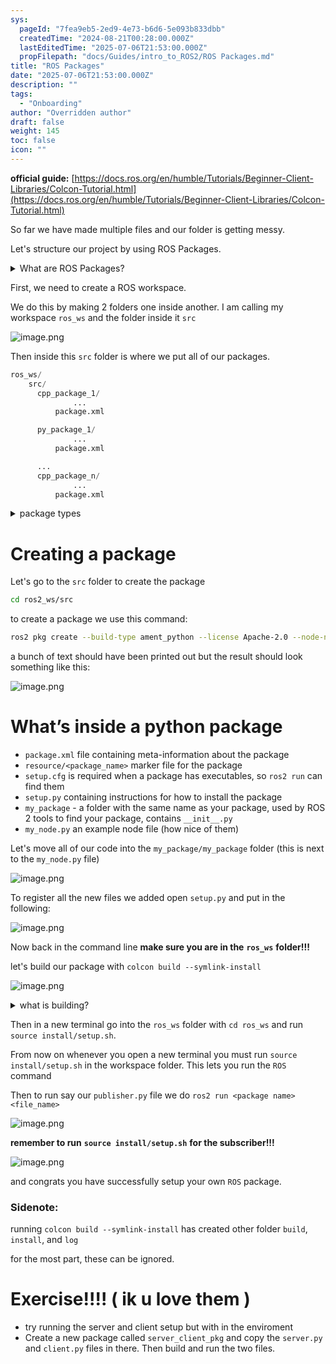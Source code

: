 ```yaml
---
sys:
  pageId: "7fea9eb5-2ed9-4e73-b6d6-5e093b833dbb"
  createdTime: "2024-08-21T00:28:00.000Z"
  lastEditedTime: "2025-07-06T21:53:00.000Z"
  propFilepath: "docs/Guides/intro_to_ROS2/ROS Packages.md"
title: "ROS Packages"
date: "2025-07-06T21:53:00.000Z"
description: ""
tags:
  - "Onboarding"
author: "Overridden author"
draft: false
weight: 145
toc: false
icon: ""
---
```


**official guide:** [https://docs.ros.org/en/humble/Tutorials/Beginner-Client-Libraries/Colcon-Tutorial.html](https://docs.ros.org/en/humble/Tutorials/Beginner-Client-Libraries/Colcon-Tutorial.html)

So far we have made multiple files and our folder is getting messy.

Let's structure our project by using ROS Packages.

<details>
      <summary>What are ROS Packages?</summary>
      ROS Packages are, as the name implies, packages of code that are highly sharable between ROS developers.
  </details>

First, we need to create a ROS workspace.

We do this by making 2 folders one inside another. I am calling my workspace `ros_ws` and the folder inside it `src`

![image.png](https://prod-files-secure.s3.us-west-2.amazonaws.com/d518164a-d88e-44d1-a4ee-3adb3bd8bce0/70706947-fd18-4537-a67b-e12946812d31/image.png?X-Amz-Algorithm=AWS4-HMAC-SHA256&X-Amz-Content-Sha256=UNSIGNED-PAYLOAD&X-Amz-Credential=ASIAZI2LB466TMRC7G5B%2F20250714%2Fus-west-2%2Fs3%2Faws4_request&X-Amz-Date=20250714T043322Z&X-Amz-Expires=3600&X-Amz-Security-Token=IQoJb3JpZ2luX2VjEAoaCXVzLXdlc3QtMiJIMEYCIQDvrZyGcC3v4izP5oFA5lH%2FCKf9N9telgKS5PU4QWFebAIhAIBjG87L7uHuXetFLm0c4NkAcGU865ht4GrNbYGWZUwYKv8DCCMQABoMNjM3NDIzMTgzODA1Igyws8Poawxxg%2BCtptUq3ANfCk0b2tNOouyeYn9B9Qj6VAUlCVsVMysUGDrOHFurXP5oyz341eSOs6NzTbdtDnYbGLLcFWWp2lVtb9yYNLw9SAXb3teqw9Gf%2B0sz2EHz9VUlPBjZ2L1xTfAWFDCUKMSK0MOm%2F4NB7ORyok4FsjM%2F8bhQBXpSBrtFNq3QgFXI7aEp7Sw4vib90TscIOo%2BSA7ZOQHqJsHpJE01iymfJa3WEqMJKeqMtvW5%2BXpEN%2FonyP%2BoLdZQXePtsvjX3rX8zUxdltGYPXw75zOUrlytqzCXcArBEvhszrsncOpiXM8RmHyn7RxwNSh2igwIlqJDifVGnR2Bygvn%2F3MkeA0WWnnMN%2Bhwc9MjHB%2BD1ZBztdnDsnNWzurSh0R4YfrXSduMWexQKOW0ZeJdNTQhbG0GydMFEx6OZMD43BnbwMLbRyVkjv5RgBWRvU%2FxSVSLg52RMuH6kcyFej8KChjlczF5abeB68Nkaqke9tfFVVtck4OCrvTVAKN4cpWLMZ2NMqsrybjY6SLeDkS4QYPPqYlbD0iR%2BOnG5AYUFrgBdBHAHUL4sEzxKMgX4aLqGpr1hbJmoqyphVqxxi71Gb7lHLG2P3BwJr%2BH93VkY77zEgbuu19ftlmAStXZl2jR0ejEEjCYzdHDBjqkASb64FELdtkgpOfhNzmNVFPwokd%2BwxxGiudWLvPn7d0zYD1iM8zncCu0IdXd8yJsxOQQaNDjVcRxiSYrgTkThZNMKC7M5lTxTVkrDZYdQ2cxddw%2F58m1QhuPnEgj7RObpUWE2Q7O%2B724vBRqH8MinWydgg5gq2HOfWj8JXqgMQ%2F3xBHQjcZrqFkiGfLllCMGScFtCDPGDZh4FLYrIgVBBZCeILm5&X-Amz-Signature=2c1fcfa45d84dd235e0d5272e0bed2bcb1dfa0e2e4451918a792e1b3fdbfbd19&X-Amz-SignedHeaders=host&x-amz-checksum-mode=ENABLED&x-id=GetObject)

Then inside this `src` folder is where we put all of our packages.

```python
ros_ws/
    src/
      cpp_package_1/
		      ...
          package.xml

      py_package_1/
		      ...
          package.xml

      ...
      cpp_package_n/
		      ...
          package.xml

```

<details>

<summary>package types</summary>

packages can be either `C++` or python.

the intern file structure is different for each but for this guide we will stick to creating python packages

</details>

# Creating a package

Let's go to the `src` folder to create the package

```bash
cd ros2_ws/src
```

to create a package we use this command:

```bash
ros2 pkg create --build-type ament_python --license Apache-2.0 --node-name my_node my_package
```

a bunch of text should have been printed out but the result should look something like this:

![image.png](https://prod-files-secure.s3.us-west-2.amazonaws.com/d518164a-d88e-44d1-a4ee-3adb3bd8bce0/e6cf1e3f-8512-4a3e-b131-079f800bf3e8/image.png?X-Amz-Algorithm=AWS4-HMAC-SHA256&X-Amz-Content-Sha256=UNSIGNED-PAYLOAD&X-Amz-Credential=ASIAZI2LB466TMRC7G5B%2F20250714%2Fus-west-2%2Fs3%2Faws4_request&X-Amz-Date=20250714T043322Z&X-Amz-Expires=3600&X-Amz-Security-Token=IQoJb3JpZ2luX2VjEAoaCXVzLXdlc3QtMiJIMEYCIQDvrZyGcC3v4izP5oFA5lH%2FCKf9N9telgKS5PU4QWFebAIhAIBjG87L7uHuXetFLm0c4NkAcGU865ht4GrNbYGWZUwYKv8DCCMQABoMNjM3NDIzMTgzODA1Igyws8Poawxxg%2BCtptUq3ANfCk0b2tNOouyeYn9B9Qj6VAUlCVsVMysUGDrOHFurXP5oyz341eSOs6NzTbdtDnYbGLLcFWWp2lVtb9yYNLw9SAXb3teqw9Gf%2B0sz2EHz9VUlPBjZ2L1xTfAWFDCUKMSK0MOm%2F4NB7ORyok4FsjM%2F8bhQBXpSBrtFNq3QgFXI7aEp7Sw4vib90TscIOo%2BSA7ZOQHqJsHpJE01iymfJa3WEqMJKeqMtvW5%2BXpEN%2FonyP%2BoLdZQXePtsvjX3rX8zUxdltGYPXw75zOUrlytqzCXcArBEvhszrsncOpiXM8RmHyn7RxwNSh2igwIlqJDifVGnR2Bygvn%2F3MkeA0WWnnMN%2Bhwc9MjHB%2BD1ZBztdnDsnNWzurSh0R4YfrXSduMWexQKOW0ZeJdNTQhbG0GydMFEx6OZMD43BnbwMLbRyVkjv5RgBWRvU%2FxSVSLg52RMuH6kcyFej8KChjlczF5abeB68Nkaqke9tfFVVtck4OCrvTVAKN4cpWLMZ2NMqsrybjY6SLeDkS4QYPPqYlbD0iR%2BOnG5AYUFrgBdBHAHUL4sEzxKMgX4aLqGpr1hbJmoqyphVqxxi71Gb7lHLG2P3BwJr%2BH93VkY77zEgbuu19ftlmAStXZl2jR0ejEEjCYzdHDBjqkASb64FELdtkgpOfhNzmNVFPwokd%2BwxxGiudWLvPn7d0zYD1iM8zncCu0IdXd8yJsxOQQaNDjVcRxiSYrgTkThZNMKC7M5lTxTVkrDZYdQ2cxddw%2F58m1QhuPnEgj7RObpUWE2Q7O%2B724vBRqH8MinWydgg5gq2HOfWj8JXqgMQ%2F3xBHQjcZrqFkiGfLllCMGScFtCDPGDZh4FLYrIgVBBZCeILm5&X-Amz-Signature=d16ed7fb140b91183312edfa158ad8638931437655d847796989a078aa427611&X-Amz-SignedHeaders=host&x-amz-checksum-mode=ENABLED&x-id=GetObject)

# What’s inside a python package

- `package.xml` file containing meta-information about the package
- `resource/<package_name>` marker file for the package
- `setup.cfg` is required when a package has executables, so `ros2 run` can find them
- `setup.py` containing instructions for how to install the package
- `my_package` - a folder with the same name as your package, used by ROS 2 tools to find your package, contains `__init__.py`
- `my_node.py` an example node file (how nice of them)

Let's move all of our code into the `my_package/my_package` folder (this is next to the `my_node.py` file)

![image.png](https://prod-files-secure.s3.us-west-2.amazonaws.com/d518164a-d88e-44d1-a4ee-3adb3bd8bce0/9ce58f11-0da9-4d3e-b86d-506a9685d378/image.png?X-Amz-Algorithm=AWS4-HMAC-SHA256&X-Amz-Content-Sha256=UNSIGNED-PAYLOAD&X-Amz-Credential=ASIAZI2LB466TMRC7G5B%2F20250714%2Fus-west-2%2Fs3%2Faws4_request&X-Amz-Date=20250714T043322Z&X-Amz-Expires=3600&X-Amz-Security-Token=IQoJb3JpZ2luX2VjEAoaCXVzLXdlc3QtMiJIMEYCIQDvrZyGcC3v4izP5oFA5lH%2FCKf9N9telgKS5PU4QWFebAIhAIBjG87L7uHuXetFLm0c4NkAcGU865ht4GrNbYGWZUwYKv8DCCMQABoMNjM3NDIzMTgzODA1Igyws8Poawxxg%2BCtptUq3ANfCk0b2tNOouyeYn9B9Qj6VAUlCVsVMysUGDrOHFurXP5oyz341eSOs6NzTbdtDnYbGLLcFWWp2lVtb9yYNLw9SAXb3teqw9Gf%2B0sz2EHz9VUlPBjZ2L1xTfAWFDCUKMSK0MOm%2F4NB7ORyok4FsjM%2F8bhQBXpSBrtFNq3QgFXI7aEp7Sw4vib90TscIOo%2BSA7ZOQHqJsHpJE01iymfJa3WEqMJKeqMtvW5%2BXpEN%2FonyP%2BoLdZQXePtsvjX3rX8zUxdltGYPXw75zOUrlytqzCXcArBEvhszrsncOpiXM8RmHyn7RxwNSh2igwIlqJDifVGnR2Bygvn%2F3MkeA0WWnnMN%2Bhwc9MjHB%2BD1ZBztdnDsnNWzurSh0R4YfrXSduMWexQKOW0ZeJdNTQhbG0GydMFEx6OZMD43BnbwMLbRyVkjv5RgBWRvU%2FxSVSLg52RMuH6kcyFej8KChjlczF5abeB68Nkaqke9tfFVVtck4OCrvTVAKN4cpWLMZ2NMqsrybjY6SLeDkS4QYPPqYlbD0iR%2BOnG5AYUFrgBdBHAHUL4sEzxKMgX4aLqGpr1hbJmoqyphVqxxi71Gb7lHLG2P3BwJr%2BH93VkY77zEgbuu19ftlmAStXZl2jR0ejEEjCYzdHDBjqkASb64FELdtkgpOfhNzmNVFPwokd%2BwxxGiudWLvPn7d0zYD1iM8zncCu0IdXd8yJsxOQQaNDjVcRxiSYrgTkThZNMKC7M5lTxTVkrDZYdQ2cxddw%2F58m1QhuPnEgj7RObpUWE2Q7O%2B724vBRqH8MinWydgg5gq2HOfWj8JXqgMQ%2F3xBHQjcZrqFkiGfLllCMGScFtCDPGDZh4FLYrIgVBBZCeILm5&X-Amz-Signature=b00212b248c0179752224babf91b1df7be78671b419003925013978cef77e35e&X-Amz-SignedHeaders=host&x-amz-checksum-mode=ENABLED&x-id=GetObject)

To register all the new files we added open `setup.py` and put in the following:

![image.png](https://prod-files-secure.s3.us-west-2.amazonaws.com/d518164a-d88e-44d1-a4ee-3adb3bd8bce0/1cd7c262-4cae-4496-9d75-c178537d24a2/image.png?X-Amz-Algorithm=AWS4-HMAC-SHA256&X-Amz-Content-Sha256=UNSIGNED-PAYLOAD&X-Amz-Credential=ASIAZI2LB466TMRC7G5B%2F20250714%2Fus-west-2%2Fs3%2Faws4_request&X-Amz-Date=20250714T043322Z&X-Amz-Expires=3600&X-Amz-Security-Token=IQoJb3JpZ2luX2VjEAoaCXVzLXdlc3QtMiJIMEYCIQDvrZyGcC3v4izP5oFA5lH%2FCKf9N9telgKS5PU4QWFebAIhAIBjG87L7uHuXetFLm0c4NkAcGU865ht4GrNbYGWZUwYKv8DCCMQABoMNjM3NDIzMTgzODA1Igyws8Poawxxg%2BCtptUq3ANfCk0b2tNOouyeYn9B9Qj6VAUlCVsVMysUGDrOHFurXP5oyz341eSOs6NzTbdtDnYbGLLcFWWp2lVtb9yYNLw9SAXb3teqw9Gf%2B0sz2EHz9VUlPBjZ2L1xTfAWFDCUKMSK0MOm%2F4NB7ORyok4FsjM%2F8bhQBXpSBrtFNq3QgFXI7aEp7Sw4vib90TscIOo%2BSA7ZOQHqJsHpJE01iymfJa3WEqMJKeqMtvW5%2BXpEN%2FonyP%2BoLdZQXePtsvjX3rX8zUxdltGYPXw75zOUrlytqzCXcArBEvhszrsncOpiXM8RmHyn7RxwNSh2igwIlqJDifVGnR2Bygvn%2F3MkeA0WWnnMN%2Bhwc9MjHB%2BD1ZBztdnDsnNWzurSh0R4YfrXSduMWexQKOW0ZeJdNTQhbG0GydMFEx6OZMD43BnbwMLbRyVkjv5RgBWRvU%2FxSVSLg52RMuH6kcyFej8KChjlczF5abeB68Nkaqke9tfFVVtck4OCrvTVAKN4cpWLMZ2NMqsrybjY6SLeDkS4QYPPqYlbD0iR%2BOnG5AYUFrgBdBHAHUL4sEzxKMgX4aLqGpr1hbJmoqyphVqxxi71Gb7lHLG2P3BwJr%2BH93VkY77zEgbuu19ftlmAStXZl2jR0ejEEjCYzdHDBjqkASb64FELdtkgpOfhNzmNVFPwokd%2BwxxGiudWLvPn7d0zYD1iM8zncCu0IdXd8yJsxOQQaNDjVcRxiSYrgTkThZNMKC7M5lTxTVkrDZYdQ2cxddw%2F58m1QhuPnEgj7RObpUWE2Q7O%2B724vBRqH8MinWydgg5gq2HOfWj8JXqgMQ%2F3xBHQjcZrqFkiGfLllCMGScFtCDPGDZh4FLYrIgVBBZCeILm5&X-Amz-Signature=2faf65aab6fabeaf5bb0c86c7fefbfa25db203cfdaea16a97a00b7393e79ef59&X-Amz-SignedHeaders=host&x-amz-checksum-mode=ENABLED&x-id=GetObject)

Now back in the command line **make sure you are in the** **`ros_ws`** **folder!!!**

let's build our package with `colcon build --symlink-install`

![image.png](https://prod-files-secure.s3.us-west-2.amazonaws.com/d518164a-d88e-44d1-a4ee-3adb3bd8bce0/2f2a0d27-b173-48fd-b189-5f5c0ce65619/image.png?X-Amz-Algorithm=AWS4-HMAC-SHA256&X-Amz-Content-Sha256=UNSIGNED-PAYLOAD&X-Amz-Credential=ASIAZI2LB466TMRC7G5B%2F20250714%2Fus-west-2%2Fs3%2Faws4_request&X-Amz-Date=20250714T043322Z&X-Amz-Expires=3600&X-Amz-Security-Token=IQoJb3JpZ2luX2VjEAoaCXVzLXdlc3QtMiJIMEYCIQDvrZyGcC3v4izP5oFA5lH%2FCKf9N9telgKS5PU4QWFebAIhAIBjG87L7uHuXetFLm0c4NkAcGU865ht4GrNbYGWZUwYKv8DCCMQABoMNjM3NDIzMTgzODA1Igyws8Poawxxg%2BCtptUq3ANfCk0b2tNOouyeYn9B9Qj6VAUlCVsVMysUGDrOHFurXP5oyz341eSOs6NzTbdtDnYbGLLcFWWp2lVtb9yYNLw9SAXb3teqw9Gf%2B0sz2EHz9VUlPBjZ2L1xTfAWFDCUKMSK0MOm%2F4NB7ORyok4FsjM%2F8bhQBXpSBrtFNq3QgFXI7aEp7Sw4vib90TscIOo%2BSA7ZOQHqJsHpJE01iymfJa3WEqMJKeqMtvW5%2BXpEN%2FonyP%2BoLdZQXePtsvjX3rX8zUxdltGYPXw75zOUrlytqzCXcArBEvhszrsncOpiXM8RmHyn7RxwNSh2igwIlqJDifVGnR2Bygvn%2F3MkeA0WWnnMN%2Bhwc9MjHB%2BD1ZBztdnDsnNWzurSh0R4YfrXSduMWexQKOW0ZeJdNTQhbG0GydMFEx6OZMD43BnbwMLbRyVkjv5RgBWRvU%2FxSVSLg52RMuH6kcyFej8KChjlczF5abeB68Nkaqke9tfFVVtck4OCrvTVAKN4cpWLMZ2NMqsrybjY6SLeDkS4QYPPqYlbD0iR%2BOnG5AYUFrgBdBHAHUL4sEzxKMgX4aLqGpr1hbJmoqyphVqxxi71Gb7lHLG2P3BwJr%2BH93VkY77zEgbuu19ftlmAStXZl2jR0ejEEjCYzdHDBjqkASb64FELdtkgpOfhNzmNVFPwokd%2BwxxGiudWLvPn7d0zYD1iM8zncCu0IdXd8yJsxOQQaNDjVcRxiSYrgTkThZNMKC7M5lTxTVkrDZYdQ2cxddw%2F58m1QhuPnEgj7RObpUWE2Q7O%2B724vBRqH8MinWydgg5gq2HOfWj8JXqgMQ%2F3xBHQjcZrqFkiGfLllCMGScFtCDPGDZh4FLYrIgVBBZCeILm5&X-Amz-Signature=f440ed4d900dd9fa3e5db23f8ac242ec7c8b02e133b0c525d02ab1c33cf3051f&X-Amz-SignedHeaders=host&x-amz-checksum-mode=ENABLED&x-id=GetObject)

<details>

<summary>what is building?</summary>

if you are a CS major at Rose-Hulman you will learn the answer to this in CSSE132

but TLDR; is it combines all the code files into one program that can be run easily 

</details>

Then in a new terminal go into the `ros_ws` folder with `cd ros_ws` and run `source install/setup.sh`. 

From now on whenever you open a new terminal you must run `source install/setup.sh` in the workspace folder. This lets you run the `ROS` command

Then to run say our `publisher.py` file we do `ros2 run <package name> <file_name>`

![image.png](https://prod-files-secure.s3.us-west-2.amazonaws.com/d518164a-d88e-44d1-a4ee-3adb3bd8bce0/4f4b1219-3a44-4632-aa0a-ce3471699f59/image.png?X-Amz-Algorithm=AWS4-HMAC-SHA256&X-Amz-Content-Sha256=UNSIGNED-PAYLOAD&X-Amz-Credential=ASIAZI2LB466TMRC7G5B%2F20250714%2Fus-west-2%2Fs3%2Faws4_request&X-Amz-Date=20250714T043322Z&X-Amz-Expires=3600&X-Amz-Security-Token=IQoJb3JpZ2luX2VjEAoaCXVzLXdlc3QtMiJIMEYCIQDvrZyGcC3v4izP5oFA5lH%2FCKf9N9telgKS5PU4QWFebAIhAIBjG87L7uHuXetFLm0c4NkAcGU865ht4GrNbYGWZUwYKv8DCCMQABoMNjM3NDIzMTgzODA1Igyws8Poawxxg%2BCtptUq3ANfCk0b2tNOouyeYn9B9Qj6VAUlCVsVMysUGDrOHFurXP5oyz341eSOs6NzTbdtDnYbGLLcFWWp2lVtb9yYNLw9SAXb3teqw9Gf%2B0sz2EHz9VUlPBjZ2L1xTfAWFDCUKMSK0MOm%2F4NB7ORyok4FsjM%2F8bhQBXpSBrtFNq3QgFXI7aEp7Sw4vib90TscIOo%2BSA7ZOQHqJsHpJE01iymfJa3WEqMJKeqMtvW5%2BXpEN%2FonyP%2BoLdZQXePtsvjX3rX8zUxdltGYPXw75zOUrlytqzCXcArBEvhszrsncOpiXM8RmHyn7RxwNSh2igwIlqJDifVGnR2Bygvn%2F3MkeA0WWnnMN%2Bhwc9MjHB%2BD1ZBztdnDsnNWzurSh0R4YfrXSduMWexQKOW0ZeJdNTQhbG0GydMFEx6OZMD43BnbwMLbRyVkjv5RgBWRvU%2FxSVSLg52RMuH6kcyFej8KChjlczF5abeB68Nkaqke9tfFVVtck4OCrvTVAKN4cpWLMZ2NMqsrybjY6SLeDkS4QYPPqYlbD0iR%2BOnG5AYUFrgBdBHAHUL4sEzxKMgX4aLqGpr1hbJmoqyphVqxxi71Gb7lHLG2P3BwJr%2BH93VkY77zEgbuu19ftlmAStXZl2jR0ejEEjCYzdHDBjqkASb64FELdtkgpOfhNzmNVFPwokd%2BwxxGiudWLvPn7d0zYD1iM8zncCu0IdXd8yJsxOQQaNDjVcRxiSYrgTkThZNMKC7M5lTxTVkrDZYdQ2cxddw%2F58m1QhuPnEgj7RObpUWE2Q7O%2B724vBRqH8MinWydgg5gq2HOfWj8JXqgMQ%2F3xBHQjcZrqFkiGfLllCMGScFtCDPGDZh4FLYrIgVBBZCeILm5&X-Amz-Signature=9a2189da4b74ad2d4f8d9c87b4dab8c80ea1b86a61b38d8a46e64002dbfa734f&X-Amz-SignedHeaders=host&x-amz-checksum-mode=ENABLED&x-id=GetObject)

**remember to run** **`source install/setup.sh`** **for the subscriber!!!**

![image.png](https://prod-files-secure.s3.us-west-2.amazonaws.com/d518164a-d88e-44d1-a4ee-3adb3bd8bce0/02121119-dad4-49ec-8356-c956108b4243/image.png?X-Amz-Algorithm=AWS4-HMAC-SHA256&X-Amz-Content-Sha256=UNSIGNED-PAYLOAD&X-Amz-Credential=ASIAZI2LB466TMRC7G5B%2F20250714%2Fus-west-2%2Fs3%2Faws4_request&X-Amz-Date=20250714T043322Z&X-Amz-Expires=3600&X-Amz-Security-Token=IQoJb3JpZ2luX2VjEAoaCXVzLXdlc3QtMiJIMEYCIQDvrZyGcC3v4izP5oFA5lH%2FCKf9N9telgKS5PU4QWFebAIhAIBjG87L7uHuXetFLm0c4NkAcGU865ht4GrNbYGWZUwYKv8DCCMQABoMNjM3NDIzMTgzODA1Igyws8Poawxxg%2BCtptUq3ANfCk0b2tNOouyeYn9B9Qj6VAUlCVsVMysUGDrOHFurXP5oyz341eSOs6NzTbdtDnYbGLLcFWWp2lVtb9yYNLw9SAXb3teqw9Gf%2B0sz2EHz9VUlPBjZ2L1xTfAWFDCUKMSK0MOm%2F4NB7ORyok4FsjM%2F8bhQBXpSBrtFNq3QgFXI7aEp7Sw4vib90TscIOo%2BSA7ZOQHqJsHpJE01iymfJa3WEqMJKeqMtvW5%2BXpEN%2FonyP%2BoLdZQXePtsvjX3rX8zUxdltGYPXw75zOUrlytqzCXcArBEvhszrsncOpiXM8RmHyn7RxwNSh2igwIlqJDifVGnR2Bygvn%2F3MkeA0WWnnMN%2Bhwc9MjHB%2BD1ZBztdnDsnNWzurSh0R4YfrXSduMWexQKOW0ZeJdNTQhbG0GydMFEx6OZMD43BnbwMLbRyVkjv5RgBWRvU%2FxSVSLg52RMuH6kcyFej8KChjlczF5abeB68Nkaqke9tfFVVtck4OCrvTVAKN4cpWLMZ2NMqsrybjY6SLeDkS4QYPPqYlbD0iR%2BOnG5AYUFrgBdBHAHUL4sEzxKMgX4aLqGpr1hbJmoqyphVqxxi71Gb7lHLG2P3BwJr%2BH93VkY77zEgbuu19ftlmAStXZl2jR0ejEEjCYzdHDBjqkASb64FELdtkgpOfhNzmNVFPwokd%2BwxxGiudWLvPn7d0zYD1iM8zncCu0IdXd8yJsxOQQaNDjVcRxiSYrgTkThZNMKC7M5lTxTVkrDZYdQ2cxddw%2F58m1QhuPnEgj7RObpUWE2Q7O%2B724vBRqH8MinWydgg5gq2HOfWj8JXqgMQ%2F3xBHQjcZrqFkiGfLllCMGScFtCDPGDZh4FLYrIgVBBZCeILm5&X-Amz-Signature=831cfcd5687da44d45cb3e326ee217150da4b48e7c15440404367295c632e113&X-Amz-SignedHeaders=host&x-amz-checksum-mode=ENABLED&x-id=GetObject)

and congrats you have successfully setup your own `ROS` package.

### Sidenote:

running `colcon build --symlink-install` has created other folder `build`, `install`, and `log`

for the most part, these can be ignored.

# Exercise!!!! ( ik u love them )

- try running the server and client setup but with in the enviroment
- Create a new package called `server_client_pkg` and copy the `server.py` and `client.py` files in there. Then build and run the two files.
